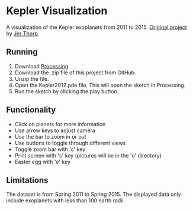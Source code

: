 # Kepler Visualization

A visualization of the Kepler exoplanets from 2011 to 2015. [Original project](blog.blprnt.com/blog/blprnt/data-in-an-alien-context-kepler-visualization-source-code) by [Jer Thorp](blprnt@blprnt.com).

## Running
1. Download [Processing](http://processing.org).
2. Download the .zip file of this project from GitHub.
3. Unzip the file.
4. Open the Kepler2012.pde file. This will open the sketch in Processing.  
5. Run the sketch by clicking the play button.

## Functionality
- Click on planets for more information
- Use arrow keys to adjust camera
- Use the bar to zoom in or out
- Use buttons to toggle through different views
- Toggle zoom bar with 'c' key 
- Print screen with 's' key (pictures will be in the 'o' directory)
- Easter egg with 'e' key

## Limitations
The dataset is from Spring 2011 to Spring 2015. The displayed data only include exoplanets with less than 100 earth radii.
